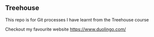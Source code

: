 ## Treehouse

This repo is for Git processes I have learnt from the Treehouse course

Checkout my favourite website https://www.duolingo.com/